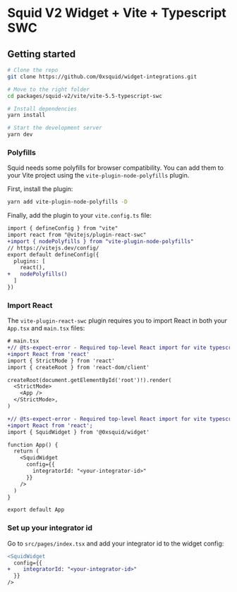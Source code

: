 # Squid V2 Widget + Vite + Typescript SWC

## Getting started

```bash
# Clone the repo
git clone https://github.com/0xsquid/widget-integrations.git

# Move to the right folder
cd packages/squid-v2/vite/vite-5.5-typescript-swc

# Install dependencies
yarn install

# Start the development server
yarn dev
```

### Polyfills

Squid needs some polyfills for browser compatibility.
You can add them to your Vite project using the `vite-plugin-node-polyfills` plugin.

First, install the plugin:

```bash
yarn add vite-plugin-node-polyfills -D
```

Finally, add the plugin to your `vite.config.ts` file:

```diff
import { defineConfig } from "vite"
import react from "@vitejs/plugin-react-swc"
+import { nodePolyfills } from "vite-plugin-node-polyfills"
// https://vitejs.dev/config/
export default defineConfig({
  plugins: [
    react(),
+   nodePolyfills()
  ]
})
```

### Import React

The `vite-plugin-react-swc` plugin requires you to import React in both your `App.tsx` and `main.tsx` files:

```diff
# main.tsx
+// @ts-expect-error - Required top-level React import for vite typescript swc plugin
+import React from 'react'
import { StrictMode } from 'react'
import { createRoot } from 'react-dom/client'

createRoot(document.getElementById('root')!).render(
  <StrictMode>
    <App />
  </StrictMode>,
)
```

```diff
+// @ts-expect-error - Required top-level React import for vite typescript swc plugin
+import React from 'react';
import { SquidWidget } from '@0xsquid/widget'

function App() {
  return (
    <SquidWidget
      config={{
        integratorId: "<your-integrator-id>"
      }}
    />
  )
}

export default App
```

### Set up your integrator id

Go to `src/pages/index.tsx` and add your integrator id to the widget config:

```diff
<SquidWidget
  config={{
+    integratorId: "<your-integrator-id>"
  }}
/>
```
